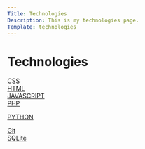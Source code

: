 ```yaml
---
Title: Technologies
Description: This is my technologies page.
Template: technologies
---
```


Technologies
==========================

<div class="box">
   <a href="technology/css/">CSS</a>
</div>

<div class="box wide">
   <a href="technology/html/">HTML</a>
</div>

<div class="box wide">
 <a href="technology/javascript/">JAVASCRIPT</a>
</div>

<div class="box">
 <a href="technology/php/">PHP</a>
</div>

<div class="box full">

 <a href="technology/python/">PYTHON</a>
</div>

<div class="box">
<a href="technology/git/">Git</a>
</div>

<div class="box wide">
 <a href="technology/sqlite/">SQLite</a>
</div>